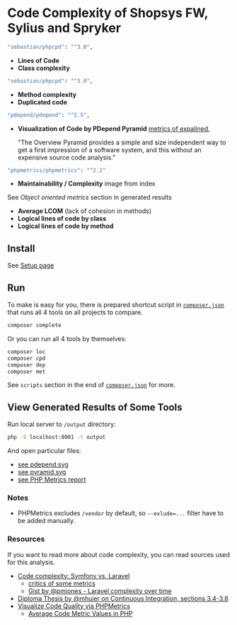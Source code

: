 # Code Complexity of Shopsys FW, Sylius and Spryker 

```bash
"sebastian/phpcpd": "^3.0",
```

- **Lines of Code**
- **Class complexity**

```bash
"sebastian/phpcpd": "^3.0",
```

- **Method complexity**
- **Duplicated code**

```bash
"pdepend/pdepend": "^2.5",
```

- **Visualization of Code by PDepend Pyramid** [metrics of expalined](https://pdepend.org/documentation/handbook/reports/overview-pyramid.html), 
 
    "The Overview Pyramid provides a simple and size independent way to get a first impression of a software system, and this without an expensive source code analysis."


```bash
"phpmetrics/phpmetrics": "^2.2"
```

- **Maintainability / Complexity** image from index

See *Object oriented metrics* section in generated results

- **Average LCOM** (lack of cohesion in methods)  
- **Logical lines of code by class**
- **Logical lines of code by method**

## Install

See [Setup page](/docs/setup.md)

## Run

To make is easy for you, there is prepared shortcut script in [`composer.json`](composer.json) that runs all 4 tools on all projects to compare.

```bash
composer complete 
```

Or you can run all 4 tools by themselves:

```bash
composer loc
composer cpd
composer dep
composer met
```

See `scripts` section in the end of [`composer.json`](composer.json) for more.


## View Generated Results of Some Tools  

Run local server to `/output` directory:

```bash
php -S localhost:8001 -t output
```

And open particular files:

- [see pdepend.svg](http://localhost:8001/pdepend/pdepend.svg)
- [see pyramid.svg](http://localhost:8001/pdepend/pyramid.svg)
- [see PHP Metrics report](http://localhost:8001/php-metrics/)


### Notes

- PHPMetrics excludes `/vendor` by default, so `--exlude=...` filter have to be added manually.



### Resources
 
If you want to read more about code complexity, you can read sources used for this analysis. 

- [Code complexity: Symfony vs. Laravel](https://medium.com/@taylorotwell/measuring-code-complexity-64356da605f9)
    - [critics of some metrics](https://news.ycombinator.com/item?id=13364649)
    - [Gist by @pmjones - Laravel complexity over time](https://gist.github.com/pmjones/20109b503a4636fc58046382e7dece75)  
- [Diploma Thesis by @mhujer on Continuous Integration, sections 3.4-3.8](https://blog.martinhujer.cz/bp/)
- [Visualize Code Quality via PHPMetrics](https://www.sitepoint.com/visualize-codes-quality-phpmetrics/)
    - [Average Code Metric Values in PHP](https://kaosktrl.wordpress.com/2012/08/18/php-code-metrics-statistics/)
